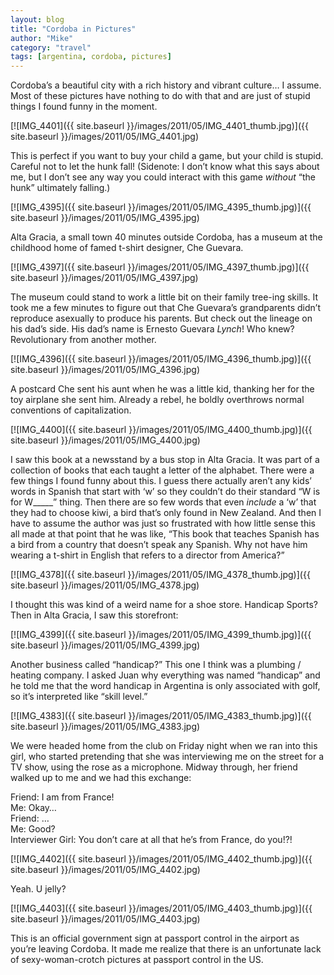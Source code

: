 ```yaml
---
layout: blog
title: "Cordoba in Pictures"
author: "Mike"
category: "travel"
tags: [argentina, cordoba, pictures]
---
```


Cordoba’s a beautiful city with a rich history and vibrant culture… I assume. Most of these pictures have nothing to do with that and are just of stupid things I found funny in the moment.

[![IMG_4401]({{ site.baseurl }}/images/2011/05/IMG_4401_thumb.jpg)]({{ site.baseurl }}/images/2011/05/IMG_4401.jpg)

This is perfect if you want to buy your child a game, but your child is stupid. Careful not to let the hunk fall! (Sidenote: I don’t know what this says about me, but I don’t see any way you could interact with this game *without* “the hunk” ultimately falling.)

[![IMG_4395]({{ site.baseurl }}/images/2011/05/IMG_4395_thumb.jpg)]({{ site.baseurl }}/images/2011/05/IMG_4395.jpg)

Alta Gracia, a small town 40 minutes outside Cordoba, has a museum at the childhood home of famed t-shirt designer, Che Guevara.

[![IMG_4397]({{ site.baseurl }}/images/2011/05/IMG_4397_thumb.jpg)]({{ site.baseurl }}/images/2011/05/IMG_4397.jpg)

The museum could stand to work a little bit on their family tree-ing skills. It took me a few minutes to figure out that Che Guevara’s grandparents didn’t reproduce asexually to produce his parents. But check out the lineage on his dad’s side. His dad’s name is Ernesto Guevara *Lynch*! Who knew? Revolutionary from another mother.

[![IMG_4396]({{ site.baseurl }}/images/2011/05/IMG_4396_thumb.jpg)]({{ site.baseurl }}/images/2011/05/IMG_4396.jpg)

A postcard Che sent his aunt when he was a little kid, thanking her for the toy airplane she sent him. Already a rebel, he boldly overthrows normal conventions of capitalization.

[![IMG_4400]({{ site.baseurl }}/images/2011/05/IMG_4400_thumb.jpg)]({{ site.baseurl }}/images/2011/05/IMG_4400.jpg)

I saw this book at a newsstand by a bus stop in Alta Gracia. It was part of a collection of books that each taught a letter of the alphabet. There were a few things I found funny about this. I guess there actually aren’t any kids’ words in Spanish that start with ‘w’ so they couldn’t do their standard “W is for W_____” thing. Then there are so few words that even *include* a ‘w’ that they had to choose kiwi, a bird that’s only found in New Zealand. And then I have to assume the author was just so frustrated with how little sense this all made at that point that he was like, “This book that teaches Spanish has a bird from a country that doesn’t speak any Spanish. Why not have him wearing a t-shirt in English that refers to a director from America?”

[![IMG_4378]({{ site.baseurl }}/images/2011/05/IMG_4378_thumb.jpg)]({{ site.baseurl }}/images/2011/05/IMG_4378.jpg)

I thought this was kind of a weird name for a shoe store. Handicap Sports? Then in Alta Gracia, I saw this storefront:

[![IMG_4399]({{ site.baseurl }}/images/2011/05/IMG_4399_thumb.jpg)]({{ site.baseurl }}/images/2011/05/IMG_4399.jpg)

Another business called “handicap?” This one I think was a plumbing / heating company. I asked Juan why everything was named “handicap” and he told me that the word handicap in Argentina is only associated with golf, so it’s interpreted like “skill level.”

[![IMG_4383]({{ site.baseurl }}/images/2011/05/IMG_4383_thumb.jpg)]({{ site.baseurl }}/images/2011/05/IMG_4383.jpg)

We were headed home from the club on Friday night when we ran into this girl, who started pretending that she was interviewing me on the street for a TV show, using the rose as a microphone. Midway through, her friend walked up to me and we had this exchange:

Friend: I am from France!<br/>
Me: Okay…<br/>
Friend: …<br/>
Me: Good?<br/>
Interviewer Girl: You don’t care at all that he’s from France, do you!?!

[![IMG_4402]({{ site.baseurl }}/images/2011/05/IMG_4402_thumb.jpg)]({{ site.baseurl }}/images/2011/05/IMG_4402.jpg)

Yeah. U jelly?

[![IMG_4403]({{ site.baseurl }}/images/2011/05/IMG_4403_thumb.jpg)]({{ site.baseurl }}/images/2011/05/IMG_4403.jpg)

This is an official government sign at passport control in the airport as you’re leaving Cordoba. It made me realize that there is an unfortunate lack of sexy-woman-crotch pictures at passport control in the US.
